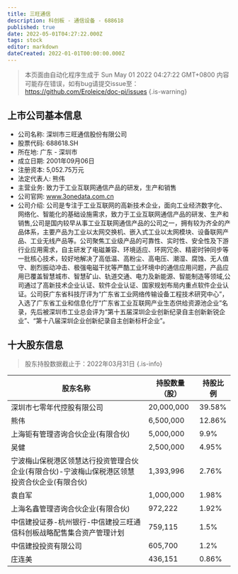 ```yaml
---
title: 三旺通信
description: 科创板 - 通信设备 - 688618
published: true
date: 2022-05-01T04:27:22.000Z
tags: stock
editor: markdown
dateCreated: 2022-01-01T00:00:00.000Z
---
```


> 本页面由自动化程序生成于 Sun May 01 2022 04:27:22 GMT+0800
> 内容可能存在错误，如有bug请提交issue至：https://github.com/Eroleice/doc-pi/issues
{.is-warning}

## 上市公司基本信息
- 公司名称: 深圳市三旺通信股份有限公司
- 股票代码: 688618.SH
- 所在地: 广东 - 深圳市
- 成立日期: 2001年09月06日
- 注册资本: 5,052.75万元
- 法定代表人: 熊伟
- 主营业务: 致力于工业互联网通信产品的研发，生产和销售
- 公司官网: www.3onedata.com.cn
- 公司介绍: 公司是专注于工业互联网的高新技术企业，面向工业经济数字化、网络化、智能化的基础设施需求，致力于工业互联网通信产品的研发、生产和销售,公司是国内较早从事工业互联网通信产品的公司之一，拥有较为齐全的产品体系，主要产品为工业以太网交换机、嵌入式工业以太网模块、设备联网产品、工业无线产品等。公司聚焦工业级产品的可靠性、实时性、安全性及下游行业应用需求，自主研发了电磁兼容、环境适应、环网冗余、精密时钟同步等一批核心技术，较好地解决了高低温、高粉尘、高电压、潮湿、腐蚀、无人值守、剧烈振动冲击、极强电磁干扰等严酷工业环境中的通信应用问题，产品应用已覆盖智慧城市、智慧矿山、轨道交通、电力及新能源、智能制造等领域,公司通过了高新技术企业认证、软件企业认证、国家规划布局内重点软件企业认证。公司获广东省科技厅评为“广东省工业网络传输设备工程技术研究中心”，入选了广东省工业和信息化厅“广东省工业互联网产业生态供给资源池企业”名录，先后被深圳市工业总会评为“第十五届深圳企业创新纪录自主创新新锐企业”、“第十八届深圳企业创新纪录自主创新标杆企业”。


## 十大股东信息
> 股东持股数据截止于：2022年03月31日
{.is-info}

| 股东名称 | 持股数量（股） | 持股比例 |
| --- | --- | --- |
| 深圳市七零年代控股有限公司 | 20,000,000 | 39.58% |
| 熊伟 | 6,500,000 | 12.86% |
| 上海钜有管理咨询合伙企业(有限合伙) | 5,000,000 | 9.9% |
| 吴健 | 2,500,000 | 4.95% |
| 宁波梅山保税港区领慧达行投资管理合伙企业(有限合伙)-宁波梅山保税港区领慧投资合伙企业(有限合伙) | 1,393,996 | 2.76% |
| 袁自军 | 1,000,000 | 1.98% |
| 上海名鑫管理咨询合伙企业(有限合伙) | 972,222 | 1.92% |
| 中信建投证券-杭州银行-中信建投三旺通信科创板战略配售集合资产管理计划 | 759,115 | 1.5% |
| 中信建投投资有限公司 | 605,700 | 1.2% |
| 庄连美 | 436,151 | 0.86% |




